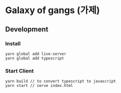 # Galaxy of gangs (가제)

## Development

### Install

```
yarn global add live-server
yarn global add typescript
```

### Start Client

```
yarn build // to convert typescript to javascript
yarn start // serve index.html
```